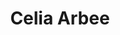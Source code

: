 ---
pid: MX127
title: Celia Arbee
location_transcription: Malcolm X
zipcode: '19143'
outside_phl: 
neighborhood: University City
age: '40'
age_range: 40-49
instagram: 
image_file_name: MX_127.jpg
proposal_transcription: A basketball court and tennis court
topic: Unknown
topic_summary: '0'
type: 
keywords_other: 
credit: Teresa Arbee
image_labels: 
twitter: 
facebook: 
permalink: "/monuments/mx127/"
layout: item-page
---